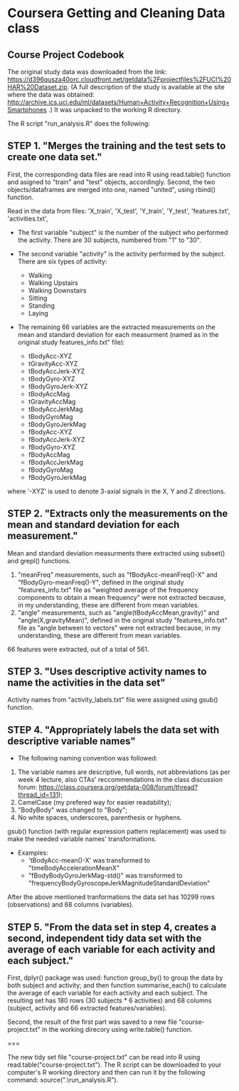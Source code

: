 # Coursera Getting and Cleaning Data class

## Course Project Codebook


The original study data was downloaded from the link: https://d396qusza40orc.cloudfront.net/getdata%2Fprojectfiles%2FUCI%20HAR%20Dataset.zip. (A full description of the study is available at the site where the data was obtained: http://archive.ics.uci.edu/ml/datasets/Human+Activity+Recognition+Using+Smartphones .)
It was unpacked to the working R directory.

The R script "run_analysis.R" does the following:

## STEP 1. "Merges the training and the test sets to create one data set."

First, the corresponding data files are read into R using read.table() function and asigned to "train" and "test" objects, accordingly.
Second, the two objects/dataframes are merged into one, named "united", using rbind() function.


Read in the data from files: 'X_train', 'X_test', 'Y_train', 'Y_test', 'features.txt', 'activities.txt', 

* The first variable "subject" is the number of the subject who performed the activity. There are 30 subjects, numbered from "1" to "30".

* The second variable "activity" is the activity performed by the subject. There are six types of activity:  
	* Walking
	* Walking Upstairs
	* Walking Downstairs
	* Sitting
	* Standing
	* Laying

* The remaining 66 variables are the extracted measurements on the mean and standard deviation for each measurment (named as in the original study features_info.txt" file): 
	* tBodyAcc-XYZ
	* tGravityAcc-XYZ
	* tBodyAccJerk-XYZ
	* tBodyGyro-XYZ
	* tBodyGyroJerk-XYZ
	* tBodyAccMag
	* tGravityAccMag
	* tBodyAccJerkMag
	* tBodyGyroMag
	* tBodyGyroJerkMag
	* fBodyAcc-XYZ
	* fBodyAccJerk-XYZ
	* fBodyGyro-XYZ
	* fBodyAccMag
	* fBodyAccJerkMag
	* fBodyGyroMag
	* fBodyGyroJerkMag

where '-XYZ' is used to denote 3-axial signals in the X, Y and Z directions.



## STEP 2. "Extracts only the measurements on the mean and standard deviation for each measurement."

Mean and standard deviation measurments there extracted using subset() and grepl() functions.

1. "meanFreq" measurements, such as "fBodyAcc-meanFreq()-X" and "fBodyGyro-meanFreq()-Y", defined in the original study "features_info.txt" file as "weighted average of the frequency components to obtain a mean frequency" were not extracted because, in my understanding, these are different from mean variables.
1. "angle" measurements, such as "angle(tBodyAccMean,gravity)" and "angle(X,gravityMean)",  defined in the original study "features_info.txt" file as "angle between to vectors" were not extracted because, in my understanding, these are different from mean variables.

66 features were extracted, out of a total of 561.


## STEP 3. "Uses descriptive activity names to name the activities in the data set" 
Activity names from "activity_labels.txt" file were assigned using gsub() function.


## STEP 4. "Appropriately labels the data set with descriptive variable names" 

* The following naming convention was followed:
1. The variable names are descriptive, full words, not abbreviations (as per week 4 lecture, also CTAs' reccommendations in the class discussion forum: https://class.coursera.org/getdata-008/forum/thread?thread_id=131);
1. CamelCase (my prefered way for easier readability);
1. "BodyBody" was changed to "Body";
1. No white spaces, underscores, parenthesis or hyphens.

gsub() function (with regular expression pattern replacement) was used to make the needed variable names' transformations.

* Examples:
	* 'tBodyAcc-mean()-X' was transformed to "timeBodyAccelerationMeanX"
	* "fBodyBodyGyroJerkMag-std()" was transformed to "frequencyBodyGyroscopeJerkMagnitudeStandardDeviation"


After the above mentioned tranformations the data set has 10299 rows (observations) and 68 columns (variables).

## STEP 5. "From the data set in step 4, creates a second, independent tidy data set with the average of each variable for each activity and each subject."

First, dplyr() package was used: function group_by() to group the data by both subject and activity; and then function summarise_each() to calculate the average of each variable for each activity and each subject.
The resulting set has 180 rows (30 subjects * 6 activities) and 68 columns (subject, activity and 66 extracted features/variables).

Second, the result of the first part was saved to a new file "course-project.txt" in the working direcory using write.table() function.

===

The new tidy set file "course-project.txt" can be read into R using read.table("course-project.txt").
The R script can be downloaded to your computer's R working directory and then can run it by the following command: source(".\\run_analysis.R").
